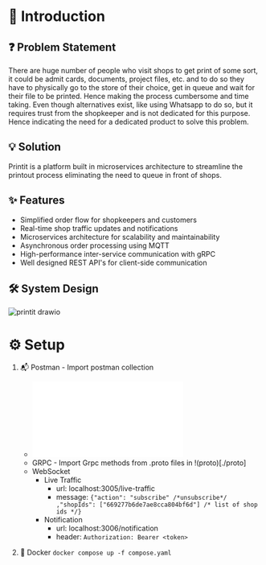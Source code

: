 # 📖 Introduction

## ❓ Problem Statement
There are huge number of people who visit shops to get print of some sort, it could be admit cards, documents, project files, etc. and
to do so they have to physically go to the store of their choice, get in queue and wait for their file to be printed. Hence making the process
cumbersome and time taking. Even though alternatives exist, like using Whatsapp to do so, but it requires trust from the shopkeeper and is not dedicated
for this purpose. Hence indicating the need for a dedicated product to solve this problem.


## 💡 Solution
Printit is a platform built in microservices architecture to streamline the printout process eliminating the need to queue in front of shops.


## ✨ Features
- Simplified order flow for shopkeepers and customers
- Real-time shop traffic updates and notifications
- Microservices architecture for scalability and maintainability
- Asynchronous order processing using MQTT
- High-performance inter-service communication with gRPC
- Well designed REST API's for client-side communication

## 🛠️ System Design

![printit drawio](https://github.com/AnuragProg/printit-microservices-monorepo/assets/95378716/5e010bf7-9c69-4269-a28d-a71046c90561)

# ⚙️  Setup

1. 📬 Postman - Import postman collection
    - ![Rest API Collection](./postman/rest_collection.json)
    - GRPC - Import Grpc methods from .proto files in !(proto)[./proto]
    - WebSocket
        - Live Traffic
            - url: localhost:3005/live-traffic
            - message: ```{"action": "subscribe" /*unsubscribe*/ ,"shopIds": ["669277b6de7ae8cca804bf6d"] /* list of shop ids */}```
        - Notification
            - url: localhost:3006/notification
            - header: ```Authorization: Bearer <token>```

2. 🐳 Docker ```docker compose up -f compose.yaml```
